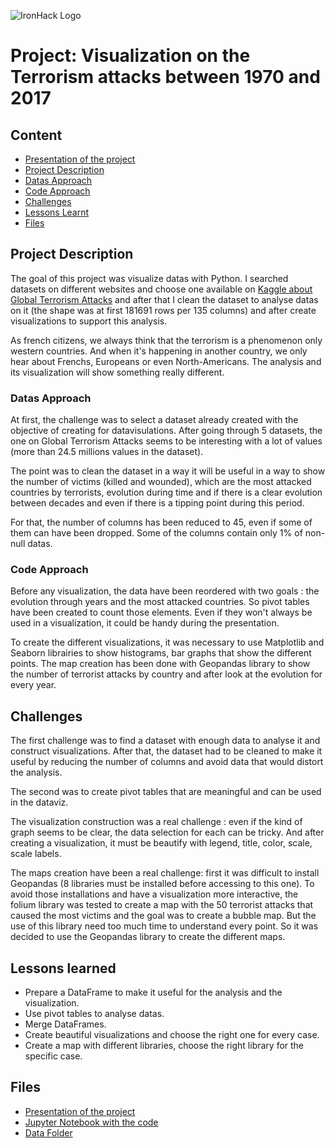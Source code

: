 ![IronHack Logo](https://s3-eu-west-1.amazonaws.com/ih-materials/uploads/upload_d5c5793015fec3be28a63c4fa3dd4d55.png)

# Project: Visualization on the Terrorism attacks between 1970 and 2017 


## Content
- [Presentation of the project](https://docs.google.com/presentation/d/1Ai-mZfTvXBwPrxQzoZmWBExR1j0E8oJikONONBjCgnA/)
- [Project Description](#project-description)
- [Datas Approach](#datas-approach)
- [Code Approach](#code-approach)
- [Challenges](#challenges)
- [Lessons Learnt](#lessons_learnt)
- [Files](#files)

## Project Description

The goal of this project was visualize datas with Python. I searched datasets on different websites and choose one available on [Kaggle about Global Terrorism Attacks](https://www.kaggle.com/START-UMD/gtd) and after that I clean the dataset to analyse datas on it (the shape was at first 181691 rows per 135 columns) and after create visualizations to support this analysis.

As french citizens, we always think that the terrorism is a phenomenon only western countries. And when it's happening in another country, we only hear about Frenchs, Europeans or even North-Americans. The analysis and its visualization will show something really different.

### Datas Approach

At first, the challenge was to select a dataset already created with the objective of creating for datavisulations. After going through 5 datasets, the one on Global Terrorism Attacks seems to be interesting with a lot of values (more than 24.5 millions values in the dataset).

The point was to clean the dataset in a way it will be useful in a way to show the number of victims (killed and wounded), which are the most attacked countries by terrorists, evolution during time and if there is a clear evolution between decades and even if there is a tipping point during this period.

For that, the number of columns has been reduced to 45, even if some of them can have been dropped. Some of the columns contain only 1% of non-null datas.

### Code Approach

Before any visualization, the data have been reordered with two goals : the evolution through years and the most attacked countries. So pivot tables have been created to count those elements. Even if they won't always be used in a visualization, it could be handy during the presentation.

To create the different visualizations, it was necessary to use Matplotlib and Seaborn librairies to show histograms, bar graphs that show the different points. 
The map creation has been done with Geopandas library to show the number of terrorist attacks by country and after look at the evolution for every year. 


## Challenges

The first challenge was to find a dataset with enough data to analyse it and construct visualizations. After that, the dataset had to be cleaned to make it useful by reducing the number of columns and avoid data that would distort the analysis.

The second was to create pivot tables that are meaningful and can be used in the dataviz.

The visualization construction was a real challenge : even if the kind of graph seems to be clear, the data selection for each can be tricky. And after creating a visualization, it must be beautify with legend, title, color, scale, scale labels.

The maps creation have been a real challenge: first it was difficult to install Geopandas (8 libraries must be installed before accessing to this one). To avoid those installations and have a visualization more interactive, the folium library was tested to create a map with the 50 terrorist attacks that caused the most victims and the goal was to create a bubble map. But the use of this library need too much time to understand every point.
So it was decided to use the Geopandas library to create the different maps.


##  Lessons learned

* Prepare a DataFrame to make it useful for the analysis and the visualization.
* Use pivot tables to analyse datas.
* Merge DataFrames.
* Create beautiful visualizations and choose the right one for every case.
* Create a map with different libraries, choose the right library for the specific case.


## Files
* [Presentation of the project]()
* [Jupyter Notebook with the code]()
* [Data Folder]()
